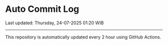 # Auto Commit Log

Last updated: Thursday, 24-07-2025 01:20 WIB

---

This repository is automatically updated every 2 hour using GitHub Actions.
